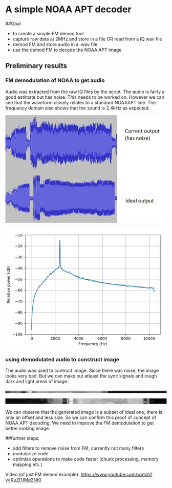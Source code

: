 # A simple NOAA APT decoder

##Goal
- to create a simple FM demod tool
- capture raw data at 2MHz and store in a file OR read from a IQ.wav file
- demod FM and store audio in a .wav file
- use the demod FM to decode the NOAA APT image

## Preliminary results
### FM demodulation of NOAA to get audio
Audio was extracted from the raw IQ files by the script. The audio is fairly a good estimate but has noise. This needs to be worked on. However we can see that the waveform closely relates to a standard NOAAAPT line. The frequency domain also shows that the sound is 2.4kHz as expected.

![Alt text](readmeImgs/audio_comp.jpg?raw=true "Current decoded pulse vs. ideal pulse")

![Alt text](readmeImgs/fft_aud.jpg?raw=true "FFT of decoded audio")

### using demodulated audio to construct image
The audio was used to contruct image. Since there was noise, the image looks very bad. But we can make out atleast the sync signals and rough dark and light areas of image.

![Alt text](readmeImgs/gen.png?raw=true "A few lines of generated image")

![Alt text](readmeImgs/original.png?raw=true "Ideal image")

We can observe that the generated image is a subset of ideal one, there is only an offset and less size. So we can confirm this proof of concept of NOAA APT decoding. We need to improve the FM demodulation to get better looking image.

##further steps:
- add filters to remove noise from FM, currently not many filters
- modularize code
- optimize operations to make code faster (chunk processing, memory mapping etc.)

Video (of just FM demod example): https://www.youtube.com/watch?v=RuZPJMp2Nt0